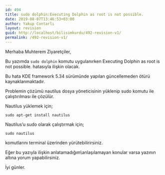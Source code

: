 ```yaml
---
id: 494
title: sudo dolphin:Executing Dolphin as root is not possible.
date: 2019-08-07T13:46:53+03:00
author: Yakup Contarlı
layout: revision
guid: http://localhost/bilisimkurdu/492-revision-v1/
permalink: /492-revision-v1/
---
```

Merhaba Muhterem Ziyaretçiler,

Bu yazımda `sudo dolphin` komutu uygulanırken Executing Dolphin as root is not possible. hatasıyla ilişkin olacak.

<!--more-->

Bu hata KDE framework 5.34 sürümünde yapılan güncellemeden ötürü kaynaklanmaktadır.

Problemin çözümü nautilus dosya yöneticisinin yüklenip sudo komutu ile çalıştırılması ile çözülür.

Nautilus yüklemek için;

<pre class="wp-block-code"><code>sudo apt-get install nautilus</code></pre>

Nautilus&#8217;u sudo olarak çalıştırmak için;

<pre class="wp-block-code"><code>sudo nautilus</code></pre>

komutlarını terminal üzerinden yürütebilirirsiniz.

Eğer bu yazıyla ilişkin anlatamadığım\anlaşılamayan konular varsa yazının altına yorum yapabilirsiniz.

İyi günler.